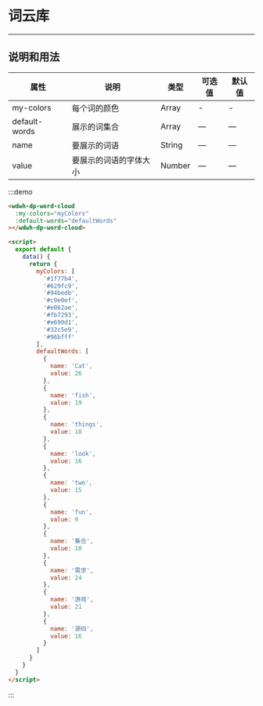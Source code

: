 # 词云库

---

## 说明和用法

| 属性          | 说明                   | 类型   | 可选值 | 默认值 |
| ------------- | ---------------------- | ------ | ------ | ------ |
| my-colors     | 每个词的颜色           | Array  | -      | -      |
| default-words | 展示的词集合           | Array  | —      | —      |
| name          | 要展示的词语           | String | —      | —      |
| value         | 要展示的词语的字体大小 | Number | —      | —      |

<wdwh-dp-word-cloud :my-colors="myColors" :default-words="defaultWords"></wdwh-dp-word-cloud>

<script>
export default {
    data() {
      return {
        myColors: [
          '#1f77b4',
          '#629fc9',
          '#94bedb',
          '#c9e0ef',
          '#e062ae',
          '#fb7293',
          '#e690d1',
          '#32c5e9',
          '#96bfff'
        ],
        defaultWords: [
          {
            name: 'Cat',
            value: 26
          },
          {
            name: 'fish',
            value: 19
          },
          {
            name: 'things',
            value: 18
          },
          {
            name: 'look',
            value: 16
          },
          {
            name: 'two',
            value: 15
          },
          {
            name: 'fun',
            value: 9
          },
          {
            name: '集合',
            value: 18
          },
          {
            name: '需求',
            value: 24
          },
          {
            name: '游戏',
            value: 21
          },
          {
            name: '源码',
            value: 16
          }
        ]
      };
    },
  }
</script>

:::demo

```html
<wdwh-dp-word-cloud
  :my-colors="myColors"
  :default-words="defaultWords"
></wdwh-dp-word-cloud>

<script>
  export default {
    data() {
      return {
        myColors: [
          '#1f77b4',
          '#629fc9',
          '#94bedb',
          '#c9e0ef',
          '#e062ae',
          '#fb7293',
          '#e690d1',
          '#32c5e9',
          '#96bfff'
        ],
        defaultWords: [
          {
            name: 'Cat',
            value: 26
          },
          {
            name: 'fish',
            value: 19
          },
          {
            name: 'things',
            value: 18
          },
          {
            name: 'look',
            value: 16
          },
          {
            name: 'two',
            value: 15
          },
          {
            name: 'fun',
            value: 9
          },
          {
            name: '集合',
            value: 18
          },
          {
            name: '需求',
            value: 24
          },
          {
            name: '游戏',
            value: 21
          },
          {
            name: '源码',
            value: 16
          }
        ]
      }
    }
  }
</script>
```

:::

